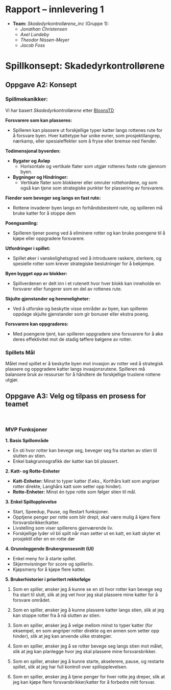 # Rapport – innlevering 1
* **Team:** *Skadedyrkontrollørene_inc* (Gruppe 1): 
    * *Jonathan Christensen*
    * *Axel Lundeby*
    * *Theodor Nissen-Meyer*
    * *Jacob Foss*

# Spillkonsept: Skadedyrkontrollørene

## **Oppgave A2: Konsept**
### Spillmekanikker:

Vi har basert *Skadedyrkontrollørene* etter [BloonsTD](https://no.wikipedia.org/wiki/Bloons_Tower_Defense)

  
**Forsvarere som kan plasseres:**  
  - Spilleren kan plassere ut forskjellige typer katter langs rottenes rute for å forsvare byen. Hver kattetype har unike evner, som prosjektilangrep, nærkamp, eller spesialeffekter som å fryse eller bremse ned fiender.


**Todimensjonal byverden:**
  - **Bygater og Avløp** 
      - Horisontale og vertikale flater som utgjør rottenes faste rute gjennom byen.
  - **Bygninger og Hindringer:** 
      - Vertikale flater som blokkerer eller omruter rottehordene, og som også kan tjene som strategiske punkter for plassering av forsvarere.


**Fiender som beveger seg langs en fast rute:** 
  - Rottene invaderer byen langs en forhåndsbestemt rute, og spilleren må bruke katter for å stoppe dem


**Poengsamling:** 
  - Spilleren tjener poeng ved å eliminere rotter og kan bruke poengene til å kjøpe eller oppgradere forsvarere.


**Utfordringer i spillet:** 
  - Spillet øker i vanskelighetsgrad ved å introdusere raskere, sterkere, og spesielle rotter som krever strategiske beslutninger for å bekjempe.

**Byen bygget opp av blokker:** 
  - Spillverdenen er delt inn i et rutenett hvor hver blokk kan inneholde en forsvarer eller fungerer som en del av rottenes rute.

**Skjulte gjenstander og hemmeligheter:** 
  - Ved å utforske og beskytte visse områder av byen, kan spilleren oppdage skjulte gjenstander som gir bonuser eller ekstra poeng.

**Forsvarere kan oppgraderes:** 
  - Med poengene tjent, kan spilleren oppgradere sine forsvarere for å øke deres effektivitet mot de stadig tøffere bølgene av rotter.

### Spillets Mål

Målet med spillet er å beskytte byen mot invasjon av rotter ved å strategisk plassere og oppgradere katter langs invasjonsrutene. Spilleren må balansere bruk av ressurser for å  håndtere de forskjellige truslene rottene utgjør.



## **Oppgave A3: Velg og tilpass en prosess for teamet**
<br>

### MVP Funksjoner

**1. Basis Spillområde**
- En sti hvor rotter kan bevege seg, beveger seg fra starten av stien til slutten av stien.
- Enkel bakgrunnsgrafikk der katter kan bli plassert.

**2. Katt- og Rotte-Enheter**
- **Katt-Enheter:** Minst to typer katter (f.eks., Korthårs katt som angriper rotter direkte, Langhårs katt som setter opp hinder).
- **Rotte-Enheter:** Minst én type rotte som følger stien til mål.

**3. Enkel Spillopplevelse**
- Start, Speedup, Pause, og Restart funksjoner.
- Opptjene penger per rotte som blir drept, skal være mulig å kjøre flere forsvarsbrikker/katter.
- Livstelling som viser spillerens gjenværende liv.
- Forskjellige lyder vil bli spilt når man setter ut en katt, en katt skyter et prosjektil eller en en rotte dør 

**4. Grunnleggende Brukergrensesnitt (UI)**
- Enkel meny for å starte spillet.
- Skjermvisninger for score og spillerliv.
- Kjøpsmeny for å kjøpe flere katter.

**5. Brukerhistorier i prioritert rekkefølge**
1. Som en spiller, ønsker jeg å kunne se en sti hvor rotter kan bevege seg fra start til slutt, slik at jeg vet hvor jeg skal plassere mine katter for å forsvare området.

2. Som en spiller, ønsker jeg å kunne plassere katter langs stien, slik at jeg kan stoppe rotter fra å nå slutten av stien.

3. Som en spiller, ønsker jeg å velge mellom minst to typer katter (for eksempel, en som angriper rotter direkte og en annen som setter opp hinder), slik at jeg kan anvende ulike strategier.

4. Som en spiller, ønsker jeg å se rotter bevege seg langs stien mot målet, slik at jeg kan planlegge hvor jeg skal plassere mine forsvarsbrikker.

5. Som en spiller, ønsker jeg å kunne starte, akselerere, pause, og restarte spillet, slik at jeg har full kontroll over spillopplevelsen.

6. Som en spiller, ønsker jeg å tjene penger for hver rotte jeg dreper, slik at jeg kan kjøpe flere forsvarsbrikker/katter for å forbedre mitt forsvar.